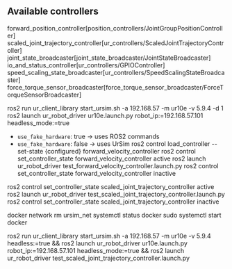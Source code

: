 Available controllers
---------------------

forward_position_controller[position_controllers/JointGroupPositionController]
scaled_joint_trajectory_controller[ur_controllers/ScaledJointTrajectoryController]
joint_state_broadcaster[joint_state_broadcaster/JointStateBroadcaster]
io_and_status_controller[ur_controllers/GPIOController]
speed_scaling_state_broadcaster[ur_controllers/SpeedScalingStateBroadcaster]
force_torque_sensor_broadcaster[force_torque_sensor_broadcaster/ForceTorqueSensorBroadcaster]    

ros2 run ur_client_library start_ursim.sh -a 192.168.57 -m ur10e -v 5.9.4 -d 1
ros2 launch ur_robot_driver ur10e.launch.py robot_ip:=192.168.57.101 headless_mode:=true

- `use_fake_hardware`: true -> uses ROS2 commands
- `use_fake_hardware`: false -> uses UrSim
ros2 control load_controller --set-state {configured} forward_velocity_controller
ros2 control set_controller_state forward_velocity_controller active
ros2 launch ur_robot_driver test_forward_velocity_controller.launch.py
ros2 control set_controller_state forward_velocity_controller inactive

ros2 control set_controller_state scaled_joint_trajectory_controller active
ros2 launch ur_robot_driver test_scaled_joint_trajectory_controller.launch.py
ros2 control set_controller_state scaled_joint_trajectory_controller inactive

docker network rm ursim_net
systemctl status docker
sudo systemctl start docker

ros2 run ur_client_library start_ursim.sh -a 192.168.57 -m ur10e -v 5.9.4 headless:=true && ros2 launch ur_robot_driver ur10e.launch.py robot_ip:=192.168.57.101 headless_mode:=true && ros2 launch ur_robot_driver test_scaled_joint_trajectory_controller.launch.py